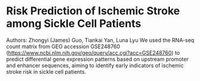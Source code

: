# Risk Prediction of Ischemic Stroke among Sickle Cell Patients

Authors: Zhongyi (James) Guo, Tiankai Yan, Luna Lyu
We used the RNA-seq count matrix from GEO accession GSE248760 (https://www.ncbi.nlm.nih.gov/geo/query/acc.cgi?acc=GSE248760) to predict differential gene expression patterns based on upstream promoter and enhancer sequences, aiming to identify early indicators of ischemic stroke risk in sickle cell patients.
